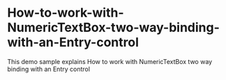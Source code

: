 # How-to-work-with-NumericTextBox-two-way-binding-with-an-Entry-control
This demo sample explains How to work with NumericTextBox two way binding with an Entry control

